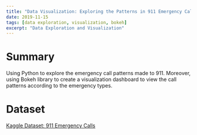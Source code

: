 ```yaml
---
title: "Data Visualization: Exploring the Patterns in 911 Emergency Calls"
date: 2019-11-15
tags: [data exploration, visualization, bokeh]
excerpt: "Data Exploration and Visualization"
---
```


# **Summary**
Using Python to explore the emergency call patterns made to 911. Moreover, using Bokeh library to create a visualization dashboard to view the call patterns according to the emergency types.

# **Dataset**
[Kaggle Dataset: 911 Emergency Calls](https://www.kaggle.com/mchirico/montcoalert)


